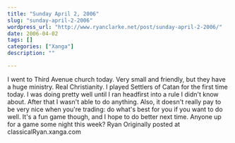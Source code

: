 ```yaml
---
title: "Sunday April 2, 2006"
slug: "sunday-april-2-2006"
wordpress_url: "http://www.ryanclarke.net/post/sunday-april-2-2006/"
date: 2006-04-02
tags: []
categories: ["Xanga"]
description: ""

---
```


I went to Third Avenue church today. Very small and friendly, but they have a huge ministry. Real Christianity.
I played Settlers of Catan for the first time today. I was doing pretty well until I ran headfirst into a rule I didn't know about. After that I wasn't able to do anything. Also, it doesn't really pay to be very nice when you're trading: do what's best for you if you want to do well. It's a fun game though, and I hope to do better next time. Anyone up for a game some night this week?
Ryan
Originally posted at classicalRyan.xanga.com
